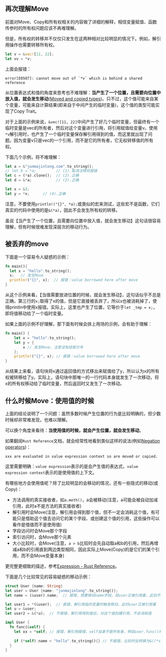 ## 再次理解Move

前面对Move、Copy和所有权相关的内容做了详细的解释，相信变量赋值、函数传参时的所有权问题应该不再难理解。

但是，所有权的转移并不仅仅只发生在这两种相对比较明显的情况下。例如，解引用操作也需要转移所有权。

```rust
let v = &vec![11, 22];
let vv = *v;
```

上面会报错：

```
error[E0507]: cannot move out of `*v` which is behind a shared reference
```

从位置表达式和值的角度来思考也不难理解：**当产生了一个位置，且需要向位置中放入值，就会发生移动**([Moved and copied types](https://doc.rust-lang.org/reference/expressions.html#moved-and-copied-types))。只不过，这个值可能来自某个变量，可能来自计算结果(即来自于中间产生的临时变量)，这个值的类型可能实现了Copy Trait。

对于上面的示例来说，`&vec![11, 22]`中间产生了好几个临时变量，但最终有一个临时变量是vec的所有者，然后对这个变量进行引用，将引用赋值给变量v。使用`*v`解引用时，也产生了一个临时变量保存解引用得到的值，而这里就出现了问题。因为变量v只是vec的一个引用，而不是它的所有者，它无权转移值的所有权。

下面几个示例，将不难理解：

```rust
let a = &"junmajinlong.com".to_string();
// let b = *a;         // (1).取消注释将报错
let c = (*a).clone();  // (2).正确
let d = &*a;           // (3).正确

let x = &3;
let y = *x;      // (4).正确
```

注意，不要使用`println!("{}", *a);`或类似的宏来测试，这些宏不是函数，它们真实的代码中使用的是`&(*a)`，因此不会发生所有权的转移。

虽说【当产生了一个位置，且需要向位置中放入值，就会发生移动】这句话很容易理解，但有时候很难发现深层次的移动行为。

## 被丢弃的move

下面是一个容易令人疑惑的示例：

```rust
fn main(){
  let x = "hello".to_string();
  x;   // 发生Move
  println!("{}", x);  // 报错：value borrowed here after move
}
```

从这个示例来看，【当值需要放进位置的时候，就会发生移动】，这句话似乎不总是正确，第三行的`x;`取得了x的值，但是它直接被丢弃了，所以x也被消耗掉了，使得println中使用x报错。实际上，这里也产生了位置，它等价于`let _tmp = x;`，即将值移动给了一个临时变量。

如果上面的示例不好理解，那下面有时候会排上用场的示例，会有助于理解：

```rust
fn main() {
    let x = "hello".to_string();
    let y = {
        x // 发生Move，注意没有结尾分号
    };
    println!("{}", x); // 报错：value borrowed here after move
}
```

从结果上来看，语句块将x通过返回值的方式移出来赋值给了y，所以认为x的所有权被转移给了y。实际上，语句块中那唯一的一行代码本身就发生了一次移动，将x的所有权移动给了临时变量，然后返回时又发生了一次移动。

<a name="whenmove"></a>

## 什么时候Move：使用值的时候

上面的结论说明了一个问题：虽然多数时候产生位置的行为是比较明确的，但少数时候却非常难发现，也难以理解。

可以换个角度来看待：**当使用值的时候，就会产生位置，就会发生移动**。

如果翻阅`Rust Reference`文档，就会经常性地看到类似这样的说法(例如[Negation operators](https://doc.rust-lang.org/reference/expressions/operator-expr.html#negation-operators))：

```
xxx are evaluated in value expression context so are moved or copied.
```

这里需要明确：`value expression`表示的是会产生值的表达式，`value expression context`表示的是使用值的上下文。

有哪些地方会使用值呢？除了比较明显的会移动的情况，还有一些隐式的移动(或Copy)：  

- 方法调用的真实接收者，如`a.meth()`，a会被移动(注意，a可能会被自动加减引用，此时a不是方法的真实接收者)  
- 解引用时会Move(注意，解引用会得到那个值，但不一定会消耗这个值，有可能只是借助这个值去访问它的某个字段、或创建这个值的引用，这些操作可以看作是借值而不是使用值)  
- 字段访问时会Move那个字段  
- 索引访问时，会Move那个元素  
- 大小比较时，会Move(注意，`a > b`比较时会先自动取a和b的引用，然后再增减a和b的引用直到两边类型相同，因此实际上Move(Copy)的是它们的某个引用，而不会Move变量本身)  

更完整更细致的描述，参考[Expression - Rust Reference](https://doc.rust-lang.org/reference/expressions.html)。

下面是几个比较常见的容易疑惑的移动示例：

```rust
struct User {name: String}
let user = User {name: "junmajinlong".to_string()};
let name = (&user).name;  // 报错，想要移动name字段，但user正被引用着，此刻不允许移走它的一部分

let user1 = *(&user);  // 报错，解引用临时变量时触发移动，此时user正被引用着
let u = &user;
let user2 = &(*u);  // 不报错，解引用得到值后，对这个值创建引用，不会消耗值

impl User {
  fn func(&self) {
    let xx = *self; // 报错，解引用报错，self自身不是所有者，例如user.func()时，user才是所有者
    
    if (*self).name < "hello".to_string(){} // 不报错，比较时会转换为&((*self).name) < &("hello".to_string())
  }
}
```



